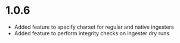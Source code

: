 # 1.0.6

- Added feature to specify charset for regular and native ingesters
- Added feature to perform integrity checks on ingester dry runs